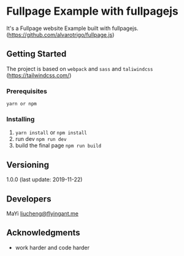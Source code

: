 # Fullpage Example with fullpagejs

It's a Fullpage website Example built with fullpagejs. (https://github.com/alvarotrigo/fullpage.js)

## Getting Started

The project is based on `webpack` and `sass` and `taliwindcss` (https://tailwindcss.com/)

### Prerequisites

```
yarn or npm
```

### Installing

1. `yarn install` or `npm install`
2. run dev `npm run dev`
3. build the final page `npm run build`

## Versioning

1.0.0 (last update: 2019-11-22)

## Developers

MaYi <liucheng@flyingant.me>

## Acknowledgments

* work harder and code harder
